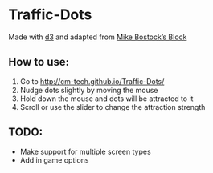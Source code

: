 # Traffic-Dots
Made with [d3](https://d3js.org/) and adapted from [Mike Bostock’s Block](https://bl.ocks.org/mbostock/3231307)

## How to use:
1. Go to http://cm-tech.github.io/Traffic-Dots/
2. Nudge dots slightly by moving the mouse
3. Hold down the mouse and dots will be attracted to it
4. Scroll or use the slider to change the attraction strength

## TODO:
* Make support for multiple screen types
* Add in game options
